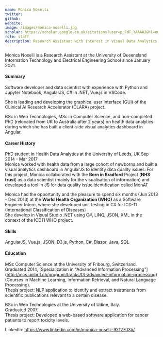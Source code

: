 ```yaml
---
name: Monica Noselli
twitter: 
github: 
website: 
image: /images/monica-noselli.jpg
scholar: https://scholar.google.co.uk/citations?user=p_FdT_YAAAAJ&hl=en
role: staff
description: Research Assistant with interest in Visual Data Analytics
---
```


Monica Noselli is a Research Assistant at the University of Queensland Information Technology and Electrical Engineering School since January 2021. 

#### Summary

Software developer and data scientist with experience with Python and Jupyter Notebook, AngularJS, C# in .NET, Vue.js in VSCode.

She is leading and developing the graphical user interface (GUI) of the CLinical AI Research Accelerator (CLARA) project.

BSc in Web Technologies, MSc in Computer Science, and non-completed PhD (relocated from UK to Australia after 2 years) on health data analytics during which she has built a client-side visual analytics dashboard in Angular.

#### Career History

PhD student in Health Data Analytics at the University of Leeds, UK Sep 2014 - Mar 2017<br>
Monica worked with health data from a large cohort of newborns and built a visual analytics dashboard in AngularJS to identify data quality issues.
For this project, Monica collaborated with the **Born in Bradford** Project (**NHS trust**) as a data scientist (mainly for the visualisation of information) and developed a tool in JS for data quality issue identification called [MonAT](https://borninbradford.nhs.uk/research/publications/monat-a-visualweb-based-tool-to-profile-health-data-quality/)

Monica had the opportunity and the pleasure to spend six months (Jun 2013 - Dec 2013)  at the **World Health Organization (WHO)** as a Software Engineer Intern, where she developed unit testing in C# for ICD-11 (International Classification of Diseases)<br>
She develop in Visual Studio .NET using C#, LINQ, JSON, XML in the context of the ICD11 WHO project.

#### Skills

AngularJS, Vue.js, JSON, D3.js, Python, C#, Blazor, Java, SQL

#### Education

MSc Computer Science at the University of Fribourg, Switzerland.<br>
Graduated 2014, [Specialization in "Advanced Information Processing"] (http://mcs.unibnf.ch/program/tracks/t3-advanced-information-processing) (Courses in Machine Learning, Information Retrieval, and Natural Language Processing).<br>
Thesis project: NLP application to identify and extract treatments from scientific publications relevant to a certain disease.

BSc in Web Technologies at the University of Udine, Italy.<br>
Graduated 2007.<br>
Thesis project: Developed a web-based software application for cancer patients to report toxicity levels.

LinkedIn: https://www.linkedin.com/in/monica-noselli-9212703b/
